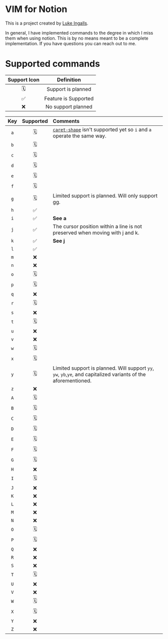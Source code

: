 # VIM for Notion

This is a project created by [Luke Ingalls](https://www.linkedin.com/in/luke-ingalls/).

In general, I have implemented commands to the degree in which I miss them when using notion. This is by no means meant to be a complete implementation. If you have questions you can reach out to me.

# Supported commands

| Support Icon |      Definition      |
| :----------: | :------------------: |
|      🗓       |  Support is planned  |
|      ✅      | Feature is Supported |
|      ❌      |  No support planned  |

| Key | Supported | Comments                                                                                                                           |
| :-: | :-------: | :--------------------------------------------------------------------------------------------------------------------------------- |
| `a` |     🗓     | [`caret-shape`](https://css-tricks.com/almanac/properties/c/caret-shape/) isn't supported yet so `i` and `a` operate the same way. |
| `b` |     🗓     |                                                                                                                                    |
| `c` |     🗓     |                                                                                                                                    |
| `d` |     🗓     |                                                                                                                                    |
| `e` |     🗓     |                                                                                                                                    |
| `f` |     🗓     |                                                                                                                                    |
| `g` |     🗓     | Limited support is planned. Will only support gg.                                                                                  |
| `h` |    ✅     |                                                                                                                                    |
| `i` |    ✅     | **See a**                                                                                                                          |
| `j` |    ✅     | The cursor position within a line is not preserved when moving with j and k.                                                       |
| `k` |    ✅     | **See j**                                                                                                                          |
| `l` |    ✅     |                                                                                                                                    |
| `m` |    ❌     |                                                                                                                                    |
| `n` |    ❌     |                                                                                                                                    |
| `o` |     🗓     |                                                                                                                                    |
| `p` |     🗓     |                                                                                                                                    |
| `q` |    ❌     |                                                                                                                                    |
| `r` |     🗓     |                                                                                                                                    |
| `s` |    ❌     |                                                                                                                                    |
| `t` |     🗓     |                                                                                                                                    |
| `u` |    ❌     |                                                                                                                                    |
| `v` |    ❌     |                                                                                                                                    |
| `w` |     🗓     |                                                                                                                                    |
| `x` |     🗓     |                                                                                                                                    |
| `y` |     🗓     | Limited support is planned. Will support `yy`, `yw`, `yb`,`ye`, and capitalized variants of the aforementioned.                    |
| `z` |    ❌     |                                                                                                                                    |
| `A` |     🗓     |                                                                                                                                    |
| `B` |     🗓     |                                                                                                                                    |
| `C` |     🗓     |                                                                                                                                    |
| `D` |     🗓     |                                                                                                                                    |
| `E` |     🗓     |                                                                                                                                    |
| `F` |     🗓     |                                                                                                                                    |
| `G` |     🗓     |                                                                                                                                    |
| `H` |    ❌     |                                                                                                                                    |
| `I` |     🗓     |                                                                                                                                    |
| `J` |    ❌     |                                                                                                                                    |
| `K` |    ❌     |                                                                                                                                    |
| `L` |    ❌     |                                                                                                                                    |
| `M` |    ❌     |                                                                                                                                    |
| `N` |    ❌     |                                                                                                                                    |
| `O` |     🗓     |                                                                                                                                    |
| `P` |     🗓     |                                                                                                                                    |
| `Q` |    ❌     |                                                                                                                                    |
| `R` |    ❌     |                                                                                                                                    |
| `S` |    ❌     |                                                                                                                                    |
| `T` |     🗓     |                                                                                                                                    |
| `U` |    ❌     |                                                                                                                                    |
| `V` |    ❌     |                                                                                                                                    |
| `W` |     🗓     |                                                                                                                                    |
| `X` |     🗓     |                                                                                                                                    |
| `Y` |    ❌     |                                                                                                                                    |
| `Z` |    ❌     |                                                                                                                                    |
